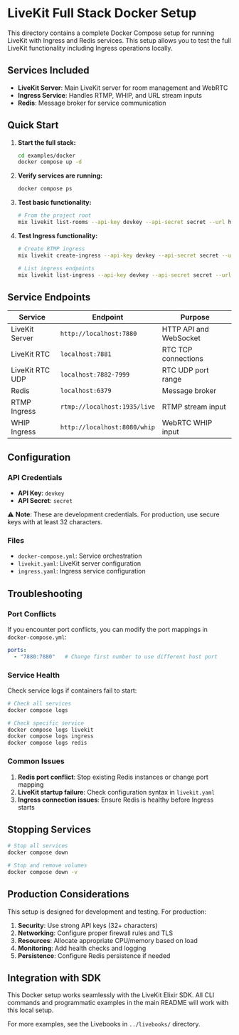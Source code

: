 # LiveKit Full Stack Docker Setup

This directory contains a complete Docker Compose setup for running LiveKit with Ingress and Redis services. This setup allows you to test the full LiveKit functionality including Ingress operations locally.

## Services Included

- **LiveKit Server**: Main LiveKit server for room management and WebRTC
- **Ingress Service**: Handles RTMP, WHIP, and URL stream inputs
- **Redis**: Message broker for service communication

## Quick Start

1. **Start the full stack:**

   ```bash
   cd examples/docker
   docker compose up -d
   ```

2. **Verify services are running:**

   ```bash
   docker compose ps
   ```

3. **Test basic functionality:**

   ```bash
   # From the project root
   mix livekit list-rooms --api-key devkey --api-secret secret --url http://localhost:7880
   ```

4. **Test Ingress functionality:**

   ```bash
   # Create RTMP ingress
   mix livekit create-ingress --api-key devkey --api-secret secret --url http://localhost:7880 --input-type RTMP --name test-stream --room test-room --identity streamer

   # List ingress endpoints
   mix livekit list-ingress --api-key devkey --api-secret secret --url http://localhost:7880
   ```

## Service Endpoints

| Service | Endpoint | Purpose |
|---------|----------|---------|
| LiveKit Server | `http://localhost:7880` | HTTP API and WebSocket |
| LiveKit RTC | `localhost:7881` | RTC TCP connections |
| LiveKit RTC UDP | `localhost:7882-7999` | RTC UDP port range |
| Redis | `localhost:6379` | Message broker |
| RTMP Ingress | `rtmp://localhost:1935/live` | RTMP stream input |
| WHIP Ingress | `http://localhost:8080/whip` | WebRTC WHIP input |

## Configuration

### API Credentials

- **API Key**: `devkey`
- **API Secret**: `secret`

⚠️ **Note**: These are development credentials. For production, use secure keys with at least 32 characters.

### Files

- `docker-compose.yml`: Service orchestration
- `livekit.yaml`: LiveKit server configuration
- `ingress.yaml`: Ingress service configuration

## Troubleshooting

### Port Conflicts

If you encounter port conflicts, you can modify the port mappings in `docker-compose.yml`:

```yaml
ports:
  - "7880:7880"   # Change first number to use different host port
```

### Service Health

Check service logs if containers fail to start:

```bash
# Check all services
docker compose logs

# Check specific service
docker compose logs livekit
docker compose logs ingress
docker compose logs redis
```

### Common Issues

1. **Redis port conflict**: Stop existing Redis instances or change port mapping
2. **LiveKit startup failure**: Check configuration syntax in `livekit.yaml`
3. **Ingress connection issues**: Ensure Redis is healthy before Ingress starts

## Stopping Services

```bash
# Stop all services
docker compose down

# Stop and remove volumes
docker compose down -v
```

## Production Considerations

This setup is designed for development and testing. For production:

1. **Security**: Use strong API keys (32+ characters)
2. **Networking**: Configure proper firewall rules and TLS
3. **Resources**: Allocate appropriate CPU/memory based on load
4. **Monitoring**: Add health checks and logging
5. **Persistence**: Configure Redis persistence if needed

## Integration with SDK

This Docker setup works seamlessly with the LiveKit Elixir SDK. All CLI commands and programmatic examples in the main README will work with this local setup.

For more examples, see the Livebooks in `../livebooks/` directory.
